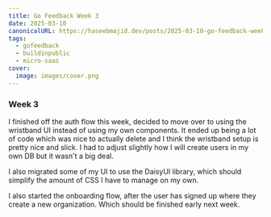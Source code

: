 ```yaml
---
title: Go Feedback Week 3
date: 2025-03-10
canonicalURL: https://haseebmajid.dev/posts/2025-03-10-go-feedback-week-3
tags:
  - gofeedback
  - buildinpublic
  - micro-saas
cover:
  image: images/cover.png
---
```


### Week 3

I finished off the auth flow this week, decided to move over to using the wristband UI instead of using my own components.
It ended up being a lot of code which was nice to actually delete and I think the wristband setup is pretty nice
and slick. I had to adjust slightly how I will create users in my own DB but it wasn't a big deal.

I also migrated some of my UI to use the DaisyUI library, which should simplify the amount of CSS I have to manage
on my own.

I also started the onboarding flow, after the user has signed up where they create a new organization. Which
should be finished early next week.
